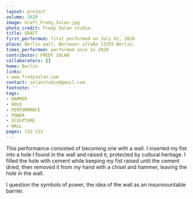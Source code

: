```yaml
---
layout: project
volume: 2020
image: Graft_Fredy_Solan.jpg
photo_credit: Fredy Solan studio.
title: GRAFT
first_performed: first performed on July 01, 2020
place: Berlin wall, Bernauer straße 13355-Berlin.
times_performed: performed once in 2020
contributor: FREDY SOLAN
collaborators: []
home: Berlin
links:
- www.fredysolan.com
contact: solanstudio@gmail.com
footnote: ''
tags:
- HAMMER
- HOLE
- PERFORMANCE
- POWER
- SCULPTURE
- WALL
pages: 132-133
---
```

This performance consisted of becoming one with a wall. I inserted my fist into a hole I found in the wall and raised it, protected by cultural heritage. I filled the hole with cement while keeping my fist raised until the cement dried, then removed it from my hand with a chisel and hammer, leaving the hole in the wall. 

I question the symbols of power, the idea of the wall as an insurmountable barrier.